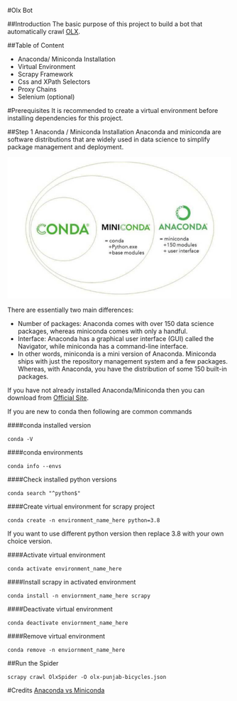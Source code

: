#Olx Bot

##Introduction
The basic purpose of this project to build a bot that automatically crawl [OLX](https://www.olx.com.pk). 

##Table of Content
* Anaconda/ Miniconda Installation 
* Virtual Environment
* Scrapy Framework
* Css and XPath Selectors
* Proxy Chains
* Selenium (optional)

#Prerequisites
It is recommended to create a virtual environment before installing dependencies for this project.

##Step 1 Anaconda / Miniconda Installation
Anaconda and miniconda are software distributions that are widely used in data science to simplify package management and deployment.

![images/img.png](images/img.png)

There are essentially two main differences:

* Number of packages: Anaconda comes with over 150 data science packages, whereas miniconda comes with only a handful.
* Interface: Anaconda has a graphical user interface (GUI) called the Navigator, while miniconda has a command-line interface.
* In other words, miniconda is a mini version of Anaconda. Miniconda ships with just the repository management system and a few packages. Whereas, with Anaconda, you have the distribution of some 150 built-in packages.

If you have not already installed Anaconda/Miniconda then you can download from [Official Site](https://www.anaconda.com/products/individual).

If you are new to conda then following are common commands

####conda installed version
```commandline
conda -V
```
####conda environments
```commandline
conda info --envs
```

####Check installed python versions
```commandline
conda search "^python$"
```

####Create virtual environment for scrapy project
```commandline
conda create -n environment_name_here python=3.8
```
If you want to use different python version then replace 3.8 with your own choice version.

####Activate virtual environment
```commandline
conda activate environment_name_here
```

####Install scrapy in activated environment
```commandline
conda install -n enviornment_name_here scrapy
```

####Deactivate virtual environment
```commandline
conda deactivate enviornment_name_here
```

####Remove virtual environment
```commandline
conda remove -n enviornment_name_here
```

##Run the Spider
```commandline
scrapy crawl OlxSpider -O olx-punjab-bicycles.json
```


#Credits
[Anaconda vs Miniconda](https://www.educative.io/edpresso/anaconda-vs-miniconda)